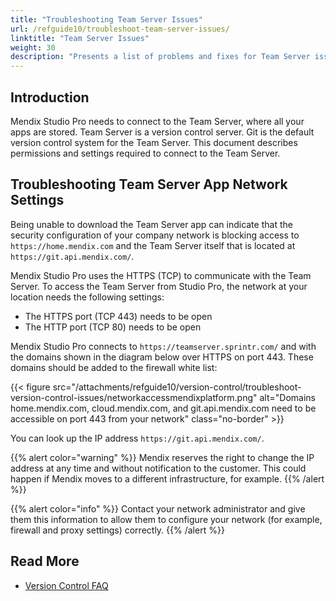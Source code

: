 ```yaml
---
title: "Troubleshooting Team Server Issues"
url: /refguide10/troubleshoot-team-server-issues/
linktitle: "Team Server Issues"
weight: 30
description: "Presents a list of problems and fixes for Team Server issues."
---
```


## Introduction

Mendix Studio Pro needs to connect to the Team Server, where all your apps are stored. Team Server is a version control server. Git is the default version control system for the Team Server. This document describes permissions and settings required to connect to the Team Server.

## Troubleshooting Team Server App Network Settings

Being unable to download the Team Server app can indicate that the security configuration of your company network is blocking access to `https://home.mendix.com` and the Team Server itself that is located at `https://git.api.mendix.com/`.

Mendix Studio Pro uses the HTTPS (TCP) to communicate with the Team Server. To access the Team Server from Studio Pro, the network at your location needs the following settings:

* The HTTPS port (TCP 443) needs to be open
* The HTTP port (TCP 80) needs to be open

Mendix Studio Pro connects to `https://teamserver.sprintr.com/` and with the domains shown in the diagram below over HTTPS on port 443. These domains should be added to the firewall white list:

{{< figure src="/attachments/refguide10/version-control/troubleshoot-version-control-issues/networkaccessmendixplatform.png" alt="Domains home.mendix.com, cloud.mendix.com, and git.api.mendix.com need to be accessible on port 443 from your network" class="no-border" >}}

You can look up the IP address `https://git.api.mendix.com/`.

{{% alert color="warning" %}}
Mendix reserves the right to change the IP address at any time and without notification to the customer. This could happen if Mendix moves to a different infrastructure, for example.
{{% /alert %}}

{{% alert color="info" %}}
Contact your network administrator and give them this information to allow them to configure your network (for example, firewall and proxy settings) correctly.
{{% /alert %}}

## Read More

* [Version Control FAQ](/refguide10/version-control-faq/)
